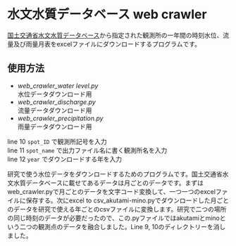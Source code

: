 水文水質データベース web crawler
=

[国土交通省水文水質データベース](http://www1.river.go.jp)から指定された観測所の一年間の時刻水位、流量及び雨量月表をexcelファイルにダウンロードするプログラムです。

## 使用方法

 * *web_crawler_water level.py*  
水位データダウンロード用
 * *web_crawler_discharge.py*  
流量データダウンロード用
 * *web_crawler_precipitation.py*  
雨量データダウンロード用

line 10 ```spot_ID``` で観測所記号を入力  
line 11 ```spot_name``` で出力ファイル名に書く観測所名を入力  
line 12 ```year``` でダウンロードする年を入力


研究で使う水位データをダウンロードするためのプログラムです。国土交通省水文水質データベースに載せてあるデータは月ごとのデータです。まずはweb_crawler.pyで月ごとのデータを文字コード変換して、一つ一つのexcelファイルに保存する。次にexcel to csv_akutami-mino.pyでダウンロードした月ごとのデータを研究で使える年ごとのcsvファイルに変換します。研究で二つの場所の同じ時刻のデータが必要だったので、この.pyファイルではakutamiとminoという二つの観測点のデータを融合しました。Line 9, 10のディレクトリーを消しました。
